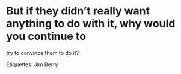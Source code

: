# But if they didn’t really want anything to do with it, why would you continue to
try to convince them to do it?

Étiquettes: Jim Berry
